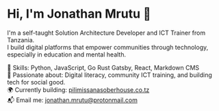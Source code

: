 # Hi, I'm Jonathan Mrutu 👋

I'm a self-taught Solution Architecture Developer and ICT Trainer from Tanzania.  
I build digital platforms that empower communities through technology, especially in education and mental health.

🔧 Skills: Python, JavaScript, Go Rust Gatsby, React, Markdown CMS  
📢 Passionate about: Digital literacy, community ICT training, and building tech for social good.  
🌍 Currently building: [pilimissanasoberhouse.co.tz](https://pilimissanasoberhouse.co.tz)  
📬 Email me: jonathan.mrutu@protonmail.com  
